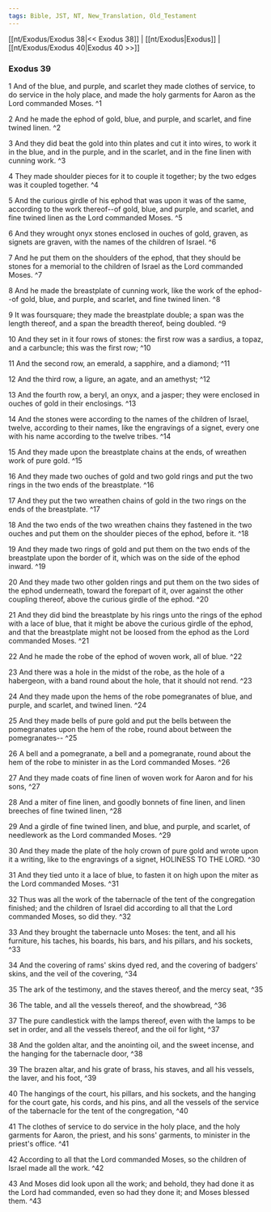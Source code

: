 ```yaml
---
tags: Bible, JST, NT, New_Translation, Old_Testament
---
```


[[nt/Exodus/Exodus 38|<< Exodus 38]] | [[nt/Exodus|Exodus]] | [[nt/Exodus/Exodus 40|Exodus 40 >>]]

### Exodus 39

1 And of the blue, and purple, and scarlet they made clothes of service, to do service in the holy place, and made the holy garments for Aaron as the Lord commanded Moses.  ^1

2 And he made the ephod of gold, blue, and purple, and scarlet, and fine twined linen.  ^2

3 And they did beat the gold into thin plates and cut it into wires, to work it in the blue, and in the purple, and in the scarlet, and in the fine linen with cunning work.  ^3

4 They made shoulder pieces for it to couple it together; by the two edges was it coupled together.  ^4

5 And the curious girdle of his ephod that was upon it was of the same, according to the work thereof\--of gold, blue, and purple, and scarlet, and fine twined linen as the Lord commanded Moses.  ^5

6 And they wrought onyx stones enclosed in ouches of gold, graven, as signets are graven, with the names of the children of Israel.  ^6

7 And he put them on the shoulders of the ephod, that they should be stones for a memorial to the children of Israel as the Lord commanded Moses.  ^7

8 And he made the breastplate of cunning work, like the work of the ephod\--of gold, blue, and purple, and scarlet, and fine twined linen.  ^8

9 It was foursquare; they made the breastplate double; a span was the length thereof, and a span the breadth thereof, being doubled.  ^9

10 And they set in it four rows of stones: the first row was a sardius, a topaz, and a carbuncle; this was the first row;  ^10

11 And the second row, an emerald, a sapphire, and a diamond;  ^11

12 And the third row, a ligure, an agate, and an amethyst;  ^12

13 And the fourth row, a beryl, an onyx, and a jasper; they were enclosed in ouches of gold in their enclosings.  ^13

14 And the stones were according to the names of the children of Israel, twelve, according to their names, like the engravings of a signet, every one with his name according to the twelve tribes.  ^14

15 And they made upon the breastplate chains at the ends, of wreathen work of pure gold.  ^15

16 And they made two ouches of gold and two gold rings and put the two rings in the two ends of the breastplate.  ^16

17 And they put the two wreathen chains of gold in the two rings on the ends of the breastplate.  ^17

18 And the two ends of the two wreathen chains they fastened in the two ouches and put them on the shoulder pieces of the ephod, before it.  ^18

19 And they made two rings of gold and put them on the two ends of the breastplate upon the border of it, which was on the side of the ephod inward.  ^19

20 And they made two other golden rings and put them on the two sides of the ephod underneath, toward the forepart of it, over against the other coupling thereof, above the curious girdle of the ephod.  ^20

21 And they did bind the breastplate by his rings unto the rings of the ephod with a lace of blue, that it might be above the curious girdle of the ephod, and that the breastplate might not be loosed from the ephod as the Lord commanded Moses.  ^21

22 And he made the robe of the ephod of woven work, all of blue.  ^22

23 And there was a hole in the midst of the robe, as the hole of a habergeon, with a band round about the hole, that it should not rend.  ^23

24 And they made upon the hems of the robe pomegranates of blue, and purple, and scarlet, and twined linen.  ^24

25 And they made bells of pure gold and put the bells between the pomegranates upon the hem of the robe, round about between the pomegranates\--  ^25

26 A bell and a pomegranate, a bell and a pomegranate, round about the hem of the robe to minister in as the Lord commanded Moses.  ^26

27 And they made coats of fine linen of woven work for Aaron and for his sons,  ^27

28 And a miter of fine linen, and goodly bonnets of fine linen, and linen breeches of fine twined linen,  ^28

29 And a girdle of fine twined linen, and blue, and purple, and scarlet, of needlework as the Lord commanded Moses.  ^29

30 And they made the plate of the holy crown of pure gold and wrote upon it a writing, like to the engravings of a signet, HOLINESS TO THE LORD.  ^30

31 And they tied unto it a lace of blue, to fasten it on high upon the miter as the Lord commanded Moses.  ^31

32 Thus was all the work of the tabernacle of the tent of the congregation finished; and the children of Israel did according to all that the Lord commanded Moses, so did they.  ^32

33 And they brought the tabernacle unto Moses: the tent, and all his furniture, his taches, his boards, his bars, and his pillars, and his sockets,  ^33

34 And the covering of rams\' skins dyed red, and the covering of badgers\' skins, and the veil of the covering,  ^34

35 The ark of the testimony, and the staves thereof, and the mercy seat,  ^35

36 The table, and all the vessels thereof, and the showbread,  ^36

37 The pure candlestick with the lamps thereof, even with the lamps to be set in order, and all the vessels thereof, and the oil for light,  ^37

38 And the golden altar, and the anointing oil, and the sweet incense, and the hanging for the tabernacle door,  ^38

39 The brazen altar, and his grate of brass, his staves, and all his vessels, the laver, and his foot,  ^39

40 The hangings of the court, his pillars, and his sockets, and the hanging for the court gate, his cords, and his pins, and all the vessels of the service of the tabernacle for the tent of the congregation,  ^40

41 The clothes of service to do service in the holy place, and the holy garments for Aaron, the priest, and his sons\' garments, to minister in the priest\'s office.  ^41

42 According to all that the Lord commanded Moses, so the children of Israel made all the work.  ^42

43 And Moses did look upon all the work; and behold, they had done it as the Lord had commanded, even so had they done it; and Moses blessed them.  ^43

 
